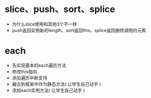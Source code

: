 # slice、push、sort、splice
- 为什么slice使用和其他3个不一样
- push返回实例新的length，sort返回this，splice返回删除调用的元素

# each
- 先实现基本的each遍历方法
- 修改this指向
- 添加遍历中断支持
- 融合到框架中作为静态方法( 让学生自己动手 )
- 添加each实例方法( 让学生自己动手 )
